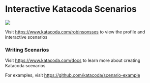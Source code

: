 # Interactive Katacoda Scenarios

[![](http://shields.katacoda.com/katacoda/robinsonsses/count.svg)](https://www.katacoda.com/robinsonsses "Get your profile on Katacoda.com")

Visit https://www.katacoda.com/robinsonsses to view the profile and interactive scenarios

### Writing Scenarios
Visit https://www.katacoda.com/docs to learn more about creating Katacoda scenarios

For examples, visit https://github.com/katacoda/scenario-example
